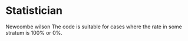 # Statistician
Newcombe wilson
The code is suitable for cases where the rate in some stratum is 100% or 0%.

